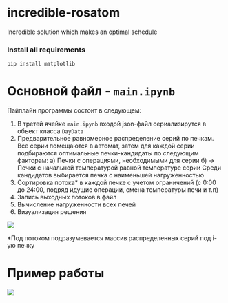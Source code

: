 # incredible-rosatom
Incredible solution which makes an optimal schedule

### Install all requirements

```
pip install matplotlib
```
# Основной файл - ```main.ipynb```

Пайплайн программы состоит в следующем:
1) В третей ячейкe ```main.ipynb``` входой json-файл сериализирутся в объект класса ```DayData```
2) Предварительное равномерное распределение серий по печкам. Все серии помещаются в автомат, затем для каждой серии подбираются оптимальные печки-кандидаты по следующим факторам:
   а) Печки с операциями, необходимыми для серии
   б) -> Печки с начальной температурой равной температуре серии
   Среди кандидатов выбирается печка с наименьшей нагруженностью
3) Сортировка потока* в каждой печке с учетом ограничений (с 0:00 до 24:00, подряд идущие операции, смена температуры печи и т.п)
4) Запись выходных потоков в файл
5) Вычисление нагруженности всех печей
6) Визуализация решения
   
<image src='/etc/Example.png'/>

*Под потоком подразумевается массив распределенных серий под i-ую печку

# Пример работы

<image src='/etc/visual.png'/>

